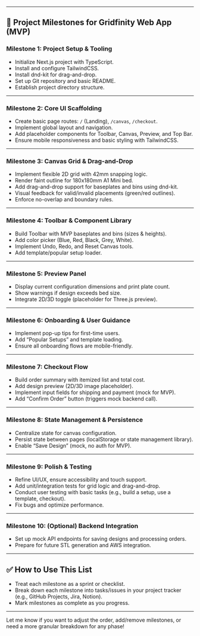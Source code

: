 
---

## 🏁 Project Milestones for Gridfinity Web App (MVP)

### **Milestone 1: Project Setup & Tooling**
- Initialize Next.js project with TypeScript.
- Install and configure TailwindCSS.
- Install dnd-kit for drag-and-drop.
- Set up Git repository and basic README.
- Establish project directory structure.

---

### **Milestone 2: Core UI Scaffolding**
- Create basic page routes: `/` (Landing), `/canvas`, `/checkout`.
- Implement global layout and navigation.
- Add placeholder components for Toolbar, Canvas, Preview, and Top Bar.
- Ensure mobile responsiveness and basic styling with TailwindCSS.

---

### **Milestone 3: Canvas Grid & Drag-and-Drop**
- Implement flexible 2D grid with 42mm snapping logic.
- Render faint outline for 180x180mm A1 Mini bed.
- Add drag-and-drop support for baseplates and bins using dnd-kit.
- Visual feedback for valid/invalid placements (green/red outlines).
- Enforce no-overlap and boundary rules.

---

### **Milestone 4: Toolbar & Component Library**
- Build Toolbar with MVP baseplates and bins (sizes & heights).
- Add color picker (Blue, Red, Black, Grey, White).
- Implement Undo, Redo, and Reset Canvas tools.
- Add template/popular setup loader.

---

### **Milestone 5: Preview Panel**
- Display current configuration dimensions and print plate count.
- Show warnings if design exceeds bed size.
- Integrate 2D/3D toggle (placeholder for Three.js preview).

---

### **Milestone 6: Onboarding & User Guidance**
- Implement pop-up tips for first-time users.
- Add “Popular Setups” and template loading.
- Ensure all onboarding flows are mobile-friendly.

---

### **Milestone 7: Checkout Flow**
- Build order summary with itemized list and total cost.
- Add design preview (2D/3D image placeholder).
- Implement input fields for shipping and payment (mock for MVP).
- Add “Confirm Order” button (triggers mock backend call).

---

### **Milestone 8: State Management & Persistence**
- Centralize state for canvas configuration.
- Persist state between pages (localStorage or state management library).
- Enable “Save Design” (mock, no auth for MVP).

---

### **Milestone 9: Polish & Testing**
- Refine UI/UX, ensure accessibility and touch support.
- Add unit/integration tests for grid logic and drag-and-drop.
- Conduct user testing with basic tasks (e.g., build a setup, use a template, checkout).
- Fix bugs and optimize performance.

---

### **Milestone 10: (Optional) Backend Integration**
- Set up mock API endpoints for saving designs and processing orders.
- Prepare for future STL generation and AWS integration.

---

## ✅ How to Use This List
- Treat each milestone as a sprint or checklist.
- Break down each milestone into tasks/issues in your project tracker (e.g., GitHub Projects, Jira, Notion).
- Mark milestones as complete as you progress.

---

Let me know if you want to adjust the order, add/remove milestones, or need a more granular breakdown for any phase!
